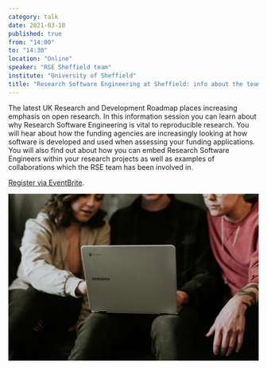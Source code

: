 ```yaml
---
category: talk
date: 2021-03-10
published: true
from: "14:00"
to: "14:30"
location: "Online"
speaker: "RSE Sheffield team"
institute: "University of Sheffield"
title: "Research Software Engineering at Sheffield: info about the team, our projects and how to collaborate"
---
```


The latest UK Research and Development Roadmap places increasing emphasis on open research.
In this information session you can learn about why Research Software Engineering is vital to reproducible research.
You will hear about how the funding agencies are increasingly looking at how software is developed and used when assessing your funding applications.
You will also find out about how you can embed Research Software Engineers within your research projects as well as
examples of collaborations which the RSE team has been involved in.

[Register via EventBrite](https://www.eventbrite.co.uk/e/research-software-engineering-at-sheffield-tickets-140969420331).

![People collaborating around laptop](/assets/images/collab-laptop.webp)
